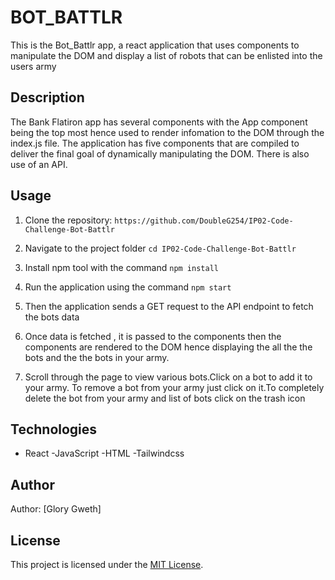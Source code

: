# BOT_BATTLR
This is the Bot_Battlr  app, a react application that uses components to manipulate the DOM and display a list of robots that can be enlisted into the users army

## Description
The Bank Flatiron app has several components with the App component being the top most hence used to render infomation to the DOM through the index.js file.
The application has five components that are compiled to deliver the final goal of dynamically manipulating the DOM.
There is also use of an API.



## Usage

1. Clone the repository:
`https://github.com/DoubleG254/IP02-Code-Challenge-Bot-Battlr`

2. Navigate to the project folder
`cd IP02-Code-Challenge-Bot-Battlr`


3. Install npm tool with the command
`npm install`

4. Run the application using the command
`npm start`

5. Then the application sends a GET request to the API endpoint to fetch the bots data

6. Once data is fetched , it is passed to the components then the components are rendered to the DOM hence displaying the all the the bots and the the bots in your army.

7. Scroll through the page to view various bots.Click on a bot to add it to your army.
To remove a bot from your army just click on it.To completely delete the bot from your army and list of bots click on the trash icon


## Technologies

- React
-JavaScript
-HTML
-Tailwindcss

## Author

Author: [Glory Gweth]

## License

This project is licensed under the [MIT License](LICENSE).
